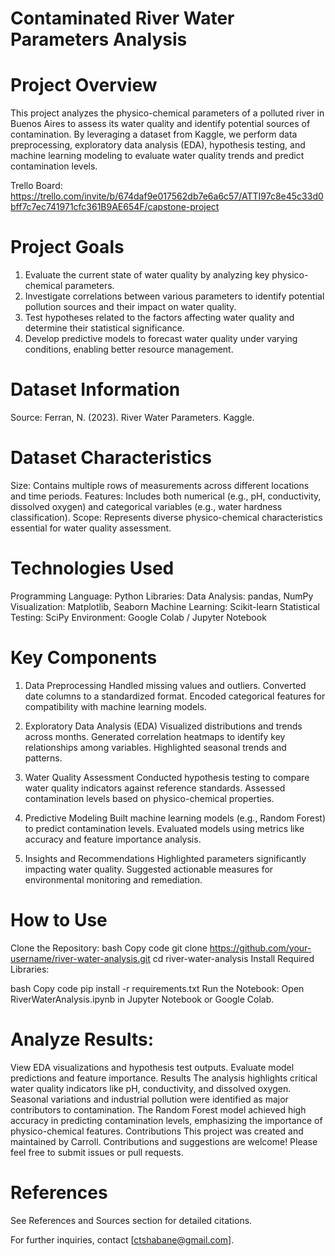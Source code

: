 # Contaminated River Water Parameters Analysis

# Project Overview
This project analyzes the physico-chemical parameters of a polluted river in Buenos Aires to assess its water quality and identify potential sources of contamination. By leveraging a dataset from Kaggle, we perform data preprocessing, exploratory data analysis (EDA), hypothesis testing, and machine learning modeling to evaluate water quality trends and predict contamination levels.

Trello Board: https://trello.com/invite/b/674daf9e017562db7e6a6c57/ATTI97c8e45c33d0bff7c7ec741971cfc361B9AE654F/capstone-project

# Project Goals
1. Evaluate the current state of water quality by analyzing key physico-chemical parameters.
2. Investigate correlations between various parameters to identify potential pollution sources and their impact on water quality.
3. Test hypotheses related to the factors affecting water quality and determine their statistical significance.
4. Develop predictive models to forecast water quality under varying conditions, enabling better resource management.

# Dataset Information
Source: Ferran, N. (2023). River Water Parameters. Kaggle.

# Dataset Characteristics
Size: Contains multiple rows of measurements across different locations and time periods.
Features: Includes both numerical (e.g., pH, conductivity, dissolved oxygen) and categorical variables (e.g., water hardness classification).
Scope: Represents diverse physico-chemical characteristics essential for water quality assessment.

# Technologies Used
Programming Language: Python
Libraries:
Data Analysis: pandas, NumPy
Visualization: Matplotlib, Seaborn
Machine Learning: Scikit-learn
Statistical Testing: SciPy
Environment: Google Colab / Jupyter Notebook

# Key Components
1. Data Preprocessing
Handled missing values and outliers.
Converted date columns to a standardized format.
Encoded categorical features for compatibility with machine learning models.

2. Exploratory Data Analysis (EDA)
Visualized distributions and trends across months.
Generated correlation heatmaps to identify key relationships among variables.
Highlighted seasonal trends and patterns.

3. Water Quality Assessment
Conducted hypothesis testing to compare water quality indicators against reference standards.
Assessed contamination levels based on physico-chemical properties.

4. Predictive Modeling
Built machine learning models (e.g., Random Forest) to predict contamination levels.
Evaluated models using metrics like accuracy and feature importance analysis.

5. Insights and Recommendations
Highlighted parameters significantly impacting water quality.
Suggested actionable measures for environmental monitoring and remediation.

# How to Use
Clone the Repository:
bash
Copy code
git clone https://github.com/your-username/river-water-analysis.git
cd river-water-analysis
Install Required Libraries:

bash
Copy code
pip install -r requirements.txt
Run the Notebook: Open RiverWaterAnalysis.ipynb in Jupyter Notebook or Google Colab.

# Analyze Results:
View EDA visualizations and hypothesis test outputs.
Evaluate model predictions and feature importance.
Results
The analysis highlights critical water quality indicators like pH, conductivity, and dissolved oxygen.
Seasonal variations and industrial pollution were identified as major contributors to contamination.
The Random Forest model achieved high accuracy in predicting contamination levels, emphasizing the importance of physico-chemical features.
Contributions
This project was created and maintained by Carroll. Contributions and suggestions are welcome! Please feel free to submit issues or pull requests.

# References
See References and Sources section for detailed citations.


For further inquiries, contact [ctshabane@gmail.com].
